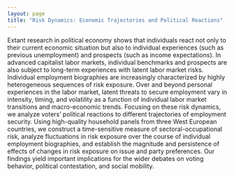 ```yaml
---
layout: page
title: "Risk Dynamics: Economic Trajectories and Political Reactions"
---
```


Extant research in political economy shows that individuals react not only to their current economic situation but also to individual experiences (such as previous unemployment) and prospects (such as income expectations). In advanced capitalist labor markets, individual benchmarks and prospects are also subject to long-term experiences with latent labor market risks. Individual employment biographies are increasingly characterized by highly heterogeneous sequences of risk exposure. Over and beyond personal experiences in the labor market, latent threats to secure employment vary in intensity, timing, and volatility as a function of individual labor market transitions and macro-economic trends. Focusing on these risk dynamics, we analyze voters’ political reactions to different trajectories of employment security. Using high-quality household panels from three West European countries, we construct a time-sensitive measure of sectoral-occupational risk, analyze fluctuations in risk exposure over the course of individual employment biographies, and establish the magnitude and persistence of effects of changes in risk exposure on issue and party preferences. Our findings yield important implications for the wider debates on voting behavior, political contestation, and social mobility.
